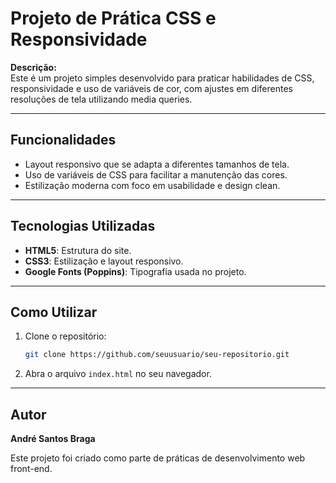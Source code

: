 # Projeto de Prática CSS e Responsividade

**Descrição:**  
Este é um projeto simples desenvolvido para praticar habilidades de CSS, responsividade e uso de variáveis de cor, com ajustes em diferentes resoluções de tela utilizando media queries.

---

## Funcionalidades

- Layout responsivo que se adapta a diferentes tamanhos de tela.
- Uso de variáveis de CSS para facilitar a manutenção das cores.
- Estilização moderna com foco em usabilidade e design clean.

---

## Tecnologias Utilizadas

- **HTML5**: Estrutura do site.
- **CSS3**: Estilização e layout responsivo.
- **Google Fonts (Poppins)**: Tipografia usada no projeto.

---

## Como Utilizar

1. Clone o repositório:
    ```bash
    git clone https://github.com/seuusuario/seu-repositorio.git
    ```
2. Abra o arquivo `index.html` no seu navegador.

---

## Autor

**André Santos Braga**

Este projeto foi criado como parte de práticas de desenvolvimento web front-end.
